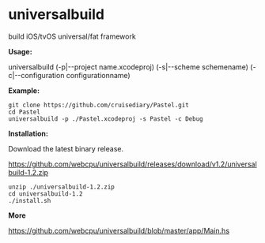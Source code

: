 # universalbuild
build iOS/tvOS universal/fat framework

**Usage:**

universalbuild (-p|--project name.xcodeproj) (-s|--scheme schemename)
                          (-c|--configuration configurationname)

**Example:**

    git clone https://github.com/cruisediary/Pastel.git
    cd Pastel
    universalbuild -p ./Pastel.xcodeproj -s Pastel -c Debug
    
**Installation:**

Download the latest binary release.

https://github.com/webcpu/universalbuild/releases/download/v1.2/universalbuild-1.2.zip

    unzip ./universalbuild-1.2.zip
    cd universalbuild-1.2
    ./install.sh

**More**

https://github.com/webcpu/universalbuild/blob/master/app/Main.hs
